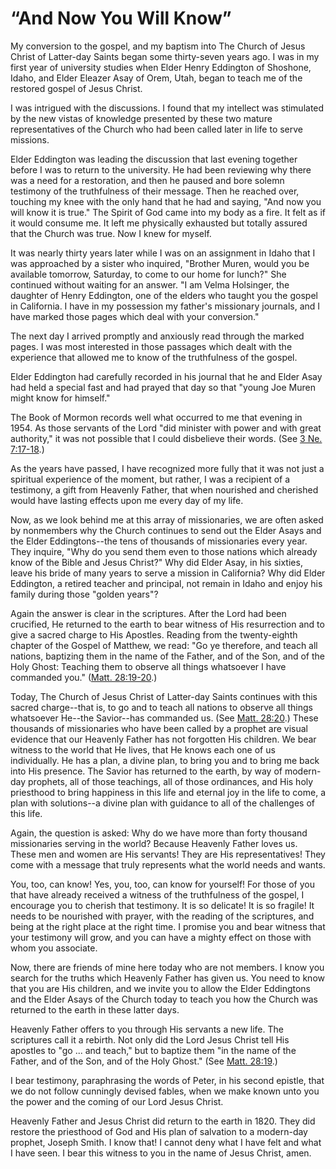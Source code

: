 # “And Now You Will Know”

My conversion to the gospel, and my baptism into The Church of Jesus Christ of
Latter-day Saints began some thirty-seven years ago. I was in my first year of
university studies when Elder Henry Eddington of Shoshone, Idaho, and Elder
Eleazer Asay of Orem, Utah, began to teach me of the restored gospel of Jesus
Christ.

I was intrigued with the discussions. I found that my intellect was stimulated
by the new vistas of knowledge presented by these two mature representatives
of the Church who had been called later in life to serve missions.

Elder Eddington was leading the discussion that last evening together before I
was to return to the university. He had been reviewing why there was a need
for a restoration, and then he paused and bore solemn testimony of the
truthfulness of their message. Then he reached over, touching my knee with the
only hand that he had and saying, "And now you will know it is true." The
Spirit of God came into my body as a fire. It felt as if it would consume me.
It left me physically exhausted but totally assured that the Church was true.
Now I knew for myself.

It was nearly thirty years later while I was on an assignment in Idaho that I
was approached by a sister who inquired, "Brother Muren, would you be
available tomorrow, Saturday, to come to our home for lunch?" She continued
without waiting for an answer. "I am Velma Holsinger, the daughter of Henry
Eddington, one of the elders who taught you the gospel in California. I have
in my possession my father's missionary journals, and I have marked those
pages which deal with your conversion."

The next day I arrived promptly and anxiously read through the marked pages. I
was most interested in those passages which dealt with the experience that
allowed me to know of the truthfulness of the gospel.

Elder Eddington had carefully recorded in his journal that he and Elder Asay
had held a special fast and had prayed that day so that "young Joe Muren might
know for himself."

The Book of Mormon records well what occurred to me that evening in 1954. As
those servants of the Lord "did minister with power and with great authority,"
it was not possible that I could disbelieve their words. (See [3 Ne.
7:17-18](https://www.lds.org/scriptures/bofm/3-ne/7.17-18?lang=eng#16).)

As the years have passed, I have recognized more fully that it was not just a
spiritual experience of the moment, but rather, I was a recipient of a
testimony, a gift from Heavenly Father, that when nourished and cherished
would have lasting effects upon me every day of my life.

Now, as we look behind me at this array of missionaries, we are often asked by
nonmembers why the Church continues to send out the Elder Asays and the Elder
Eddingtons--the tens of thousands of missionaries every year. They inquire,
"Why do you send them even to those nations which already know of the Bible
and Jesus Christ?" Why did Elder Asay, in his sixties, leave his bride of many
years to serve a mission in California? Why did Elder Eddington, a retired
teacher and principal, not remain in Idaho and enjoy his family during those
"golden years"?

Again the answer is clear in the scriptures. After the Lord had been
crucified, He returned to the earth to bear witness of His resurrection and to
give a sacred charge to His Apostles. Reading from the twenty-eighth chapter
of the Gospel of Matthew, we read: "Go ye therefore, and teach all nations,
baptizing them in the name of the Father, and of the Son, and of the Holy
Ghost: Teaching them to observe all things whatsoever I have commanded you."
([Matt.
28:19-20](https://www.lds.org/scriptures/nt/matt/28.19-20?lang=eng#18).)

Today, The Church of Jesus Christ of Latter-day Saints continues with this
sacred charge--that is, to go and to teach all nations to observe all things
whatsoever He--the Savior--has commanded us. (See [Matt.
28:20](https://www.lds.org/scriptures/nt/matt/28.20?lang=eng#19).) These
thousands of missionaries who have been called by a prophet are visual
evidence that our Heavenly Father has not forgotten His children. We bear
witness to the world that He lives, that He knows each one of us individually.
He has a plan, a divine plan, to bring you and to bring me back into His
presence. The Savior has returned to the earth, by way of modern-day prophets,
all of those teachings, all of those ordinances, and His holy priesthood to
bring happiness in this life and eternal joy in the life to come, a plan with
solutions--a divine plan with guidance to all of the challenges of this life.

Again, the question is asked: Why do we have more than forty thousand
missionaries serving in the world? Because Heavenly Father loves us. These men
and women are His servants! They are His representatives! They come with a
message that truly represents what the world needs and wants.

You, too, can know! Yes, you, too, can know for yourself! For those of you
that have already received a witness of the truthfulness of the gospel, I
encourage you to cherish that testimony. It is so delicate! It is so fragile!
It needs to be nourished with prayer, with the reading of the scriptures, and
being at the right place at the right time. I promise you and bear witness
that your testimony will grow, and you can have a mighty effect on those with
whom you associate.

Now, there are friends of mine here today who are not members. I know you
search for the truths which Heavenly Father has given us. You need to know
that you are His children, and we invite you to allow the Elder Eddingtons and
the Elder Asays of the Church today to teach you how the Church was returned
to the earth in these latter days.

Heavenly Father offers to you through His servants a new life. The scriptures
call it a rebirth. Not only did the Lord Jesus Christ tell His apostles to "go
... and teach," but to baptize them "in the name of the Father, and of the Son,
and of the Holy Ghost." (See [Matt.
28:19](https://www.lds.org/scriptures/nt/matt/28.19?lang=eng#18).)

I bear testimony, paraphrasing the words of Peter, in his second epistle, that
we do not follow cunningly devised fables, when we make known unto you the
power and the coming of our Lord Jesus Christ.

Heavenly Father and Jesus Christ did return to the earth in 1820. They did
restore the priesthood of God and His plan of salvation to a modern-day
prophet, Joseph Smith. I know that! I cannot deny what I have felt and what I
have seen. I bear this witness to you in the name of Jesus Christ, amen.

